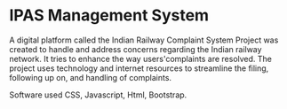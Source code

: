 # IPAS Management System
A digital platform called the Indian Railway Complaint System Project was created to handle and address concerns regarding the Indian railway network. 
It tries to enhance the way users'complaints are resolved. The project uses technology and internet resources to streamline the filing, following up on, 
and handling of complaints.

Software used CSS, Javascript, Html, Bootstrap.
